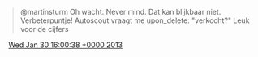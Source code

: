 > @martinsturm Oh wacht\. Never mind\. Dat kan blijkbaar niet\. Verbeterpuntje\! Autoscout vraagt me upon\_delete: "verkocht?" Leuk voor de cijfers

<img src="../../media/tweet.ico" width="12" /> [Wed Jan 30 16:00:38 +0000 2013](https://twitter.com/DromerDenker/status/296649129730375680)